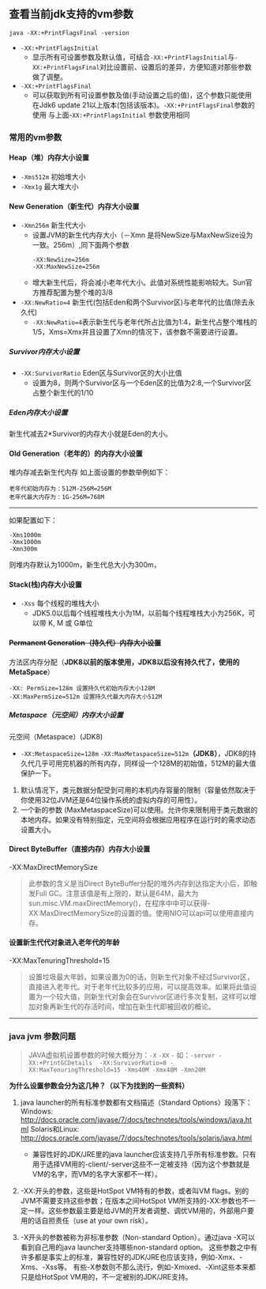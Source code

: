 ## 查看当前jdk支持的vm参数
`java -XX:+PrintFlagsFinal -version  `

- `-XX:+PrintFlagsInitial`
    - 显示所有可设置参数及默认值，可结合`-XX:+PrintFlagsInitial`与`-XX:+PrintFlagsFinal`对比设置前、设置后的差异，方便知道对那些参数做了调整。
- `-XX:+PrintFlagsFinal`
    - 可以获取到所有可设置参数及值(手动设置之后的值)，这个参数只能使用在Jdk6 update 21以上版本(包括该版本)。`-XX:+PrintFlagsFinal`参数的使用 与上面-`XX:+PrintFlagsInitial` 参数使用相同

### 常用的vm参数

#### Heap（堆）内存大小设置
- `-Xms512m` 初始堆大小
- `-Xmx1g` 最大堆大小

#### New Generation（新生代）内存大小设置
- `-Xmn256m` 新生代大小
    - 设置JVM的新生代内存大小（－Xmn 是将NewSize与MaxNewSize设为一致。256m）,同下面两个参数
        ```
        -XX:NewSize=256m
        -XX:MaxNewSize=256m
        ```
    - 增大新生代后，将会减小老年代大小。此值对系统性能影响较大。Sun官方推荐配置为整个堆的3/8
- `-XX:NewRatio=4` 新生代(包括Eden和两个Survivor区)与老年代的比值(除去永久代)
    - `-XX:NewRatio=4`表示新生代与老年代所占比值为1:4，新生代占整个堆栈的1/5，Xms=Xmx并且设置了Xmn的情况下，该参数不需要进行设置。

##### Survivor内存大小设置
- `-XX:SurvivorRatio` Eden区与Survivor区的大小比值
    - 设置为8，则两个Survivor区与一个Eden区的比值为2:8,一个Survivor区占整个新生代的1/10

##### Eden内存大小设置
新生代减去2*Survivor的内存大小就是Eden的大小。

#### Old Generation（老年的）的内存大小设置
堆内存减去新生代内存
如上面设置的参数举例如下：
```
老年代初始内存为：512M-256M=256M
老年代最大内存为：1G-256M=768M
```

***
如果配置如下：
```
-Xms1000m
-Xmx1000m
-Xmn300m
```
则堆内存默认为1000m，新生代总大小为300m，

#### Stack(栈)内存大小设置
- `-Xss` 每个线程的堆栈大小
    - JDK5.0以后每个线程堆栈大小为1M，以前每个线程堆栈大小为256K，可以带 K, M 或 G单位

#### ~~Permanent Generation（持久代）内存大小设置~~
方法区内存分配（__JDK8以前的版本使用，JDK8以后没有持久代了，使用的MetaSpace__）
```
-XX: PermSize=128m 设置持久代初始内存大小128M
-XX:MaxPermSize=512m 设置持久代最大内存大小512M
```

##### Metaspace（元空间）内存大小设置
元空间（Metaspace）(JDK8)
- `-XX:MetaspaceSize=128m` `-XX:MaxMetaspaceSize=512m`**（JDK8）**，JDK8的持久代几乎可用完机器的所有内存，同样设一个128M的初始值，512M的最大值保护一下。
1. 默认情况下，类元数据分配受到可用的本机内存容量的限制（容量依然取决于你使用32位JVM还是64位操作系统的虚拟内存的可用性）。
2. 一个新的参数 (MaxMetaspaceSize)可以使用。允许你来限制用于类元数据的本地内存。如果没有特别指定，元空间将会根据应用程序在运行时的需求动态设置大小。

#### Direct ByteBuffer（直接内存）内存大小设置
-XX:MaxDirectMemorySize
> 此参数的含义是当Direct ByteBuffer分配的堆外内存到达指定大小后，即触发Full GC。注意该值是有上限的，默认是64M，最大为sun.misc.VM.maxDirectMemory()，在程序中中可以获得-XX:MaxDirectMemorySize的设置的值。使用NIO可以api可以使用直接内存。

#### 设置新生代代对象进入老年代的年龄
-XX:MaxTenuringThreshold=15
> 设置垃圾最大年龄。如果设置为0的话，则新生代对象不经过Survivor区，直接进入老年代。对于老年代比较多的应用，可以提高效率。如果将此值设置为一个较大值，则新生代对象会在Survivor区进行多次复制，这样可以增加对象再新生代的存活时间，增加在新生代即被回收的概论。


***
### **java jvm 参数问题**
> JAVA虚拟机设置参数的时候大概分为：`-X` `-XX` `-`
> 如：`-server -XX:+PrintGCDetails  -XX:SurvivorRatio=8 -XX:MaxTenuringThreshold=15 -Xms40M -Xmx40M -Xmn20M`

**为什么设置参数会分为这几种？（以下为找到的一些资料）**

1. java launcher的所有标准参数都有文档描述（Standard Options）段落下：
Windows: http://docs.oracle.com/javase/7/docs/technotes/tools/windows/java.html
Solaris和Linux: http://docs.oracle.com/javase/7/docs/technotes/tools/solaris/java.html

    - 兼容性好的JDK/JRE里的java launcher应该支持几乎所有标准参数。只有用于选择VM用的-client/-server这些不一定被支持（因为这个参数就是VM的名字，而VM的名字大家都不一样）。

2. -XX:开头的参数，这些是HotSpot VM特有的参数，或者叫VM flags。别的JVM不需要支持这些参数；在版本之间HotSpot VM所支持的-XX:参数也不一定一样。这些参数最主要是给JVM的开发者调整、调优VM用的，外部用户要用的话自担责任（use at your own risk）。

3. -X开头的参数被称为非标准参数（Non-standard Option）。通过java -X可以看到自己用的java launcher支持哪些non-standard option。
这些参数之中有许多都是事实上的标准，兼容性好的JDK/JRE也应该支持，例如-Xmx、-Xms、-Xss等。
有些-X参数则不那么流行，例如-Xmixed、-Xint这些本来都只是给HotSpot VM用的，不一定被别的JDK/JRE支持。
